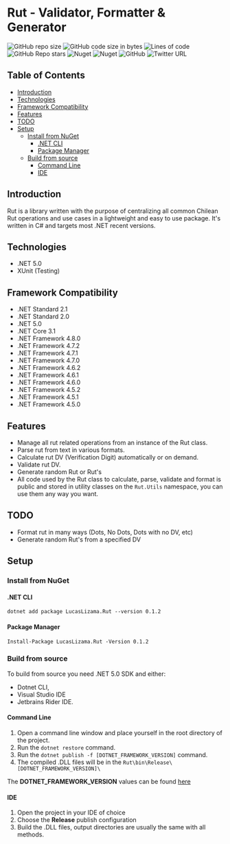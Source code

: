 # Rut - Validator, Formatter & Generator
![GitHub repo size](https://img.shields.io/github/repo-size/lucaslizama/rut?style=for-the-badge)
![GitHub code size in bytes](https://img.shields.io/github/languages/code-size/lucaslizama/rut?style=for-the-badge)
![Lines of code](https://img.shields.io/tokei/lines/github/lucaslizama/rut?style=for-the-badge)
![GitHub Repo stars](https://img.shields.io/github/stars/lucaslizama/rut?style=for-the-badge)
![Nuget](https://img.shields.io/nuget/dt/LucasLizama.Rut?style=for-the-badge)
![Nuget](https://img.shields.io/nuget/v/Lucaslizama.Rut?style=for-the-badge)
![GitHub](https://img.shields.io/github/license/lucaslizama/rut?style=for-the-badge)
![Twitter URL](https://img.shields.io/twitter/url?style=for-the-badge&url=https%3A%2F%2Fimg.shields.io%2Ftwitter%2Furl%3Fstyle%3Dsocial%26url%3Dhttps%253A%252F%252Ftwitter.com%252FLucaslizama)


## Table of Contents

- [Introduction](#introduction)
- [Technologies](#technologies)
- [Framework Compatibility](#framework-compatibility)
- [Features](#features)
- [TODO](#todo)
- [Setup](#setup)
  - [Install from NuGet](#install-from-nuget)
    - [.NET CLI](#net-cli)
    - [Package Manager](#package-manager)
  - [Build from source](#build-from-source)
    - [Command Line](#command-line)
    - [IDE](#ide)

## Introduction

Rut is a library written with the purpose of centralizing all
common Chilean Rut operations and use cases in a lightweight 
and easy to use package. It's written in C# and targets most 
.NET recent versions.

## Technologies

- .NET 5.0
- XUnit (Testing)

## Framework Compatibility

- .NET Standard 2.1
- .NET Standard 2.0
- .NET 5.0
- .NET Core 3.1
- .NET Framework 4.8.0
- .NET Framework 4.7.2
- .NET Framework 4.7.1
- .NET Framework 4.7.0
- .NET Framework 4.6.2
- .NET Framework 4.6.1
- .NET Framework 4.6.0
- .NET Framework 4.5.2
- .NET Framework 4.5.1
- .NET Framework 4.5.0

## Features

- Manage all rut related operations from an instance of the Rut class.
- Parse rut from text in various formats.
- Calculate rut DV (Verification Digit) automatically or on demand.
- Validate rut DV.
- Generate random Rut or Rut's
- All code used by the Rut class to calculate, parse, validate 
and format is public and stored in utility classes on the `Rut.Utils`
namespace, you can use them any way you want.

## TODO

- Format rut in many ways (Dots, No Dots, Dots with no DV, etc)
- Generate random Rut's from a specified DV

## Setup

### Install from NuGet

#### .NET CLI

`dotnet add package LucasLizama.Rut --version 0.1.2`

#### Package Manager

`Install-Package LucasLizama.Rut -Version 0.1.2`

### Build from source

To build from source you need .NET 5.0 SDK and either: 
- Dotnet CLI, 
- Visual Studio IDE
- Jetbrains Rider IDE.

#### Command Line

1. Open a command line window and place yourself in the root directory of the project.
2. Run the `dotnet restore` command.
3. Run the `dotnet publish -f [DOTNET_FRAMEWORK_VERSION]` command.
4. The compiled .DLL files will be in the `Rut\bin\Release\[DOTNET_FRAMEWORK_VERSION]\`

The **DOTNET_FRAMEWORK_VERSION** values can be found [here](https://docs.microsoft.com/en-us/dotnet/standard/frameworks)

#### IDE
1. Open the project in your IDE of choice
2. Choose the **Release** publish configuration
3. Build the .DLL files, output directories are usually the same with all methods.
